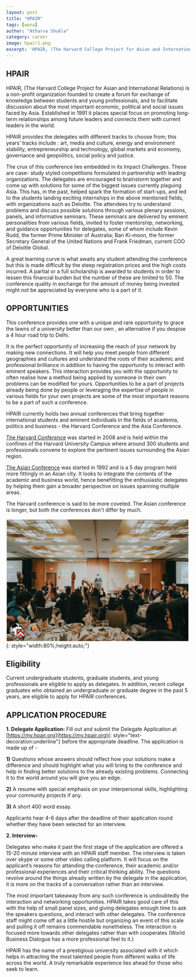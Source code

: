 ```yaml
---
layout: post
title: "HPAIR"
tags: [wona]
author: "Atharva Shukla"
category: career 
image: hpair1.png
excerpt: 'HPAIR, (The Harvard College Project for Asian and International Relations) is a non-profit organization founded to create a forum for exchange of knowledge between students and young professionals.'
---
```


## HPAIR
 
HPAIR, (The Harvard College Project for Asian and International Relations) is a non-profit organization founded to create a forum for exchange of knowledge between students and young professionals, and to facilitate discussion about the most important economic, political and social issues faced by Asia. Established in 1991 it places special focus on promoting long-term relationships among future leaders and connects them with current leaders in the world.

HPAIR provides the delegates with different tracks to choose from; this years’ tracks include : art, media and culture, energy and environment stability, entrepreneurship and technology,  global markets and economy, governance and geopolitics, social policy and justice. 

The crux of this conference lies embedded in its Impact Challenges. These are case- study styled competitions formulated in partnership with leading organizations. The delegates are encouraged to brainstorm together and come up with solutions for some of the biggest issues currently plaguing Asia. This has, in the past, helped spark the formation of start-ups, and led to the students landing exciting internships in the above mentioned fields, with organizations such as Deloitte. The attendees try to understand problems and discuss possible solutions through various plenary sessions, panels, and informative seminars. These seminars are delivered by eminent personalities from various fields, invited to foster mentorship, networking, and guidance opportunities for delegates, some of whom include Kevin Rudd, the former Prime Minister of Australia; Ban Ki-moon, the former Secretary General of the United Nations and Frank Friedman, current COO of Deloitte Global.

A great learning curve is what awaits any student attending the conference but this is made difficult by the steep registration prices and the high costs incurred. A partial or a full scholarship is awarded to students in order to lessen this financial burden but the number of these are limited to 50. The conference quality in exchange for the amount of money being invested might not be appreciated by everyone who is a part of it. 

## OPPORTUNITIES

This conference provides one with a unique and rare opportunity to grace the lawns of a university better than our own , an alternative if you despise a 4 hour road trip to Delhi.

It is the perfect opportunity of increasing the reach of your network by making new connections. It will help you meet people from different geographies and cultures and understand the roots of their academic and professional brilliance in addition to having the opportunity to interact with eminent speakers. This interaction provides you with the opportunity to often realise how a method being applied by someone in their own problems can be modified for yours. Opportunities to be a part of projects already being done by people or leveraging the expertise of people in various fields for your own projects are some of the most important reasons to be a part of such a conference.



HPAIR currently holds two annual conferences that bring together international students and eminent individuals in the fields of academia, politics and business - the Harvard Conference and the Asia Conference.
 
<u>The Harvard Conference</u> was started in 2008 and is held within the confines of the Harvard University Campus where around 300 students and professionals convene to explore the pertinent issues surrounding the Asian region.
 
<u>The Asian Conference</u> was started in 1992 and is a 5 day program held more fittingly in an Asian city. It looks to integrate the contents of the academic and business world, hence benefitting the enthusiastic delegates by helping them gain a broader perspective on issues spanning multiple areas.

The Harvard conference is said to be more coveted. The Asian conference is longer, but both the conferences don't differ by much.

![pic](/images/posts/hpair2.png){: style="width:80%;height:auto;"}
 
## Eligibility

Current undergraduate students, graduate students, and young professionals are eligible to apply as delegates. In addition, recent college graduates who obtained an undergraduate or graduate degree in the past 5 years, are eligible to apply for HPAIR conferences.
 
 
 
 
 
## APPLICATION PROCEDURE

**1. Delegate Application:**
      Fill out and submit the Delegate Application at [https://my.hpair.org](https://my.hpair.org){: style="text-decoration:underline"} before the appropriate deadline.  The application is made up of -


**1)** Questions whose answers should reflect how your solutions make a difference and should highlight what you will bring to the conference and help in finding better solutions  to the already existing problems. Connecting it to the world around you will give you an edge.

**2)** A resume with special emphasis on your interpersonal skills, highlighting your community projects if any.

**3)** A short 400 word essay.

Applicants hear 4-6 days after the deadline of their application round whether they have been selected for an interview.

**2. Interview-**

Delegates who make it past the first stage of the application are offered a 15-20 minute interview with an HPAIR staff member. The interview is taken over skype or some other video calling platform. It will focus on the applicant’s reasons for attending the conference, their academic and/or professional experiences and their critical thinking ability. The questions revolve around the things already written by the delegate in the application, it is more on the tracks of a conversation rather than an interview.

The most important takeaway from any such conference is undoubtedly the interaction and networking opportunities. HPAIR takes good care of this with the help of small panel sizes, and giving delegates enough time to ask the speakers questions, and interact with other delegates. The conference staff might come off as a little hostile but organizing an event of this scale and pulling it off remains commendable nonetheless. The interaction is focused more towards other delegates rather than with cooperates (World Business Dialogue has a more professional feel to it.)

HPAIR has the name of a prestigious university associated with it which helps in attracting the most talented people from different walks of life across the world. A truly remarkable experience lies ahead for those who seek to learn.

 
 
 

